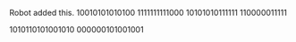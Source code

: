 Robot added this.
10010101010100
1111111111000
10101010111111
110000011111

1010110101001010
000000101001001
